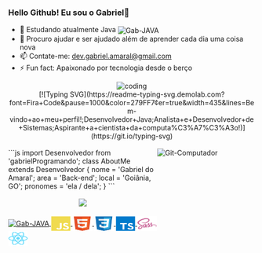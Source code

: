### Hello Github! Eu sou o Gabriel🚀

- 🌱 Estudando atualmente Java <img align="center" alt="Gab-JAVA" height="20" width="30" src="https://cdn.jsdelivr.net/gh/devicons/devicon/icons/java/java-original-wordmark.svg" />
- 🤔 Procuro ajudar e ser ajudado além de aprender cada dia uma coisa nova
- 📫 Contate-me: dev.gabriel.amaral@gmail.com
- ⚡ Fun fact: Apaixonado por tecnologia desde o berço

<div align="center">
<img margin-left=50px alt="coding" width=550 src="https://media3.giphy.com/media/v1.Y2lkPTc5MGI3NjExYWVkYTYwNDJjNzlhYTY0NTZlZWVmMzQ0MjZiNjExNmY0YmQ3ZWQyNCZjdD1n/qgQUggAC3Pfv687qPC/giphy.gif"/> 
</div>
<div align="center">
[![Typing SVG](https://readme-typing-svg.demolab.com?font=Fira+Code&pause=1000&color=279FF7&center=true&width=435&lines=Bem-vindo+ao+meu+perfil!;Desenvolvedor+Java;Analista+e+Desenvolvedor+de+Sistemas;Aspirante+a+cientista+da+computa%C3%A7%C3%A3o!)](https://git.io/typing-svg)
</div>
<br>
<div>
  <img align="right" alt="Git-Computador" width="200px" height="200px" src="https://media.giphy.com/media/juua9i2c2fA0AIp2iq/giphy.gif"/>
</div>
```js
import Desenvolvedor from 'gabrielProgramando';
class AboutMe extends Desenvolvedor {
  nome     = 'Gabriel do Amaral';
  area    = 'Back-end';
  local = 'Goiânia, GO';
  pronomes = 'ela / dela';
}
```
<br>
<br>
  <div align="center">
  <a href="https://github.com/G4br13l-4m4r4l">
  <img height="165em" src="https://github-readme-stats.vercel.app/api/top-langs/?username=G4br13l-4m4r4l&layout=compact&langs_count=7&theme=tokyonight"/>
</div>

<div style="display: inline_block"><br>

  <img align="center" alt="Gab-JAVA" height="50" width="60" src="https://cdn.jsdelivr.net/gh/devicons/devicon/icons/java/java-original-wordmark.svg" />
  <img align="center" alt="Gab-Js" height="30" width="40" src="https://raw.githubusercontent.com/devicons/devicon/master/icons/javascript/javascript-plain.svg">
  <img align="center" alt="Gab-HTML" height="30" width="40" src="https://raw.githubusercontent.com/devicons/devicon/master/icons/html5/html5-original.svg">
  <img align="center" alt="Gab-CSS" height="30" width="40" src="https://raw.githubusercontent.com/devicons/devicon/master/icons/css3/css3-original.svg">
  <img align="center" alt="Gab-Ts" height="30" width="40" src="https://raw.githubusercontent.com/devicons/devicon/master/icons/typescript/typescript-plain.svg">
  <img align="center" alt="Gab-sass" height="30" width="40" src="https://raw.githubusercontent.com/devicons/devicon/master/icons/sass/sass-original.svg">
  <img align="center" alt="Gab-React" height="30" width="40" src="https://raw.githubusercontent.com/devicons/devicon/master/icons/react/react-original.svg">
</div>

##
